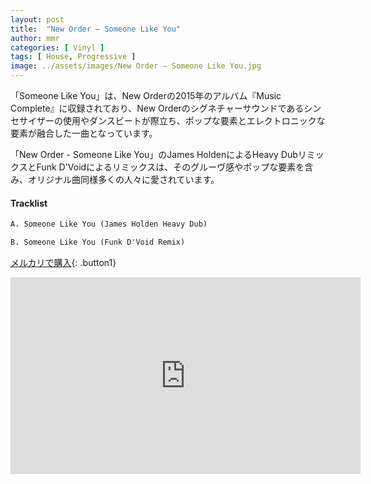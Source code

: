 ```yaml
---
layout: post
title:  "New Order – Someone Like You"
author: mmr
categories: [ Vinyl ]
tags: [ House, Progressive ]
image: ../assets/images/New Order – Someone Like You.jpg
---
```


「Someone Like You」は、New Orderの2015年のアルバム『Music Complete』に収録されており、New Orderのシグネチャーサウンドであるシンセサイザーの使用やダンスビートが際立ち、ポップな要素とエレクトロニックな要素が融合した一曲となっています。

「New Order - Someone Like You」のJames HoldenによるHeavy DubリミックスとFunk D'Voidによるリミックスは、そのグルーヴ感やポップな要素を含み、オリジナル曲同様多くの人々に愛されています。

#### Tracklist
```md
A. Someone Like You (James Holden Heavy Dub)

B. Someone Like You (Funk D'Void Remix)
```

[メルカリで購入](https://jp.mercari.com/item/m12901620501?afid=6142608987){: .button1}

<iframe width="560" height="315" src="https://www.youtube.com/embed/pDphOd0IdhE?si=DRDhEPqcXfTf98RV" title="YouTube video player" frameborder="0" allow="accelerometer; autoplay; clipboard-write; encrypted-media; gyroscope; picture-in-picture; web-share" referrerpolicy="strict-origin-when-cross-origin" allowfullscreen></iframe>